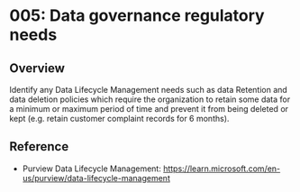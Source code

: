 # 005: Data governance regulatory needs

## Overview

Identify any Data Lifecycle Management needs such as data Retention and data deletion policies which require the organization to retain some data for a minimum or maximum period of time and prevent it from being deleted or kept (e.g. retain customer complaint records for 6 months).

## Reference

* Purview Data Lifecycle Management: https://learn.microsoft.com/en-us/purview/data-lifecycle-management
